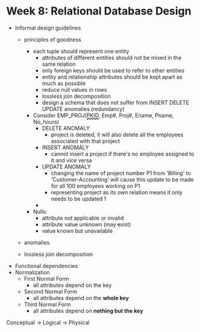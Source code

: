 <style>

.uline {
  text-decoration: #000 wavy underline;
}

</style>

# Week 8: Relational Database Design

* Informal design guidelines
  * principles of goodness
    * each tuple should represent one entity
      * attributes of different entities  should not be mixed in the same relation
      * only foreign keys should be used to refer to other entities
      * entity and relationship attributes should be kept apart as much as possible
      * reduce null values in rows
      * lossless join decomposition
      * design a schema that does not suffer from INSERT DELETE UPDATE anomalies (redundancy)
    * Consider EMP_PROJ(<span class="uline">PKID</span>, Emp#, Proj#, Ename, Pname, No_hours)
      * DELETE ANOMALY
        * project is deleted, it will also delete all the employees associated with that project
      * INSERT ANOMALY
        * cannot insert a project if there's no employee assigned to it and vice versa
      * UPDATE ANOMALY
        * changing the name of project number P1 from 'Billing' to 'Customer-Accounting' will cause this update to be made for all 100 employees working on P1
        * representing project as its own relation means it only needs to be updated 1
      * 
    * Nulls:
      * attribute not applicable or invalid
      * attribute value unknown (may exist)
      * value known but unavailable

  * anomalies
  * lossless join decomposition
* Functional dependencies
* Normalization
  * First Normal Form
    * all attributes depend on the key
  * Second Normal Form
    * all attributes depend on the __whole key__
  * Third Normal Form
    * all attributes depend on __nothing but the key__

Conceptual -> Logical -> Physical
